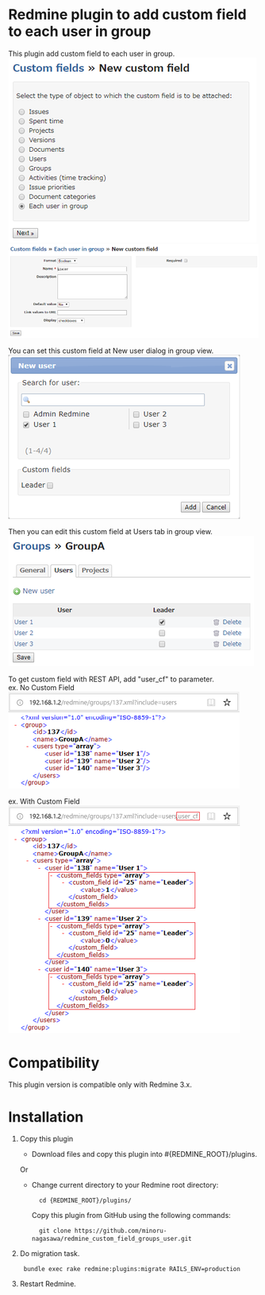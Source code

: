 # Redmine plugin to add custom field to each user in group
This plugin add custom field to each user in group.  
![1 Select Type](1-select-type.png)  
![2 Input Custom Field](2-input-customfield.png)

You can set this custom field at New user dialog in group view.  
![3 New user](3-new-user.png)

Then you can edit this custom field at Users tab in group view.  
![4 Edit Custom Field](4-edit-customfield.png)

To get custom field with REST API, add "user_cf" to parameter.  
ex. No Custom Field  
![5 No Custom Field](5-rest-no-cf.png)  

ex. With Custom Field  
![6 With Custom Field](6-rest-with-cf.png)

# Compatibility
This plugin version is compatible only with Redmine 3.x.

# Installation
1. Copy this plugin
    * Download files and copy this plugin into #{REDMINE_ROOT}/plugins.

    Or

    * Change current directory to your Redmine root directory:  

            cd {REDMINE_ROOT}/plugins/

      Copy this plugin from GitHub using the following commands:

            git clone https://github.com/minoru-nagasawa/redmine_custom_field_groups_user.git

2. Do migration task.

        bundle exec rake redmine:plugins:migrate RAILS_ENV=production

3. Restart Redmine.
